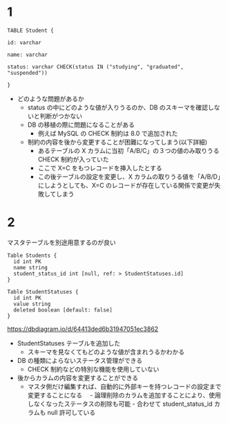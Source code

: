 # 1

```
TABLE Student {

id: varchar

name: varchar

status: varchar CHECK(status IN ("studying", "graduated", "suspended"))

}
```

- どのような問題があるか
  - status の中にどのような値が入りうるのか、DB のスキーマを確認しないと判断がつかない
  - DB の移植の際に問題になることがある
    - 例えば MySQL の CHECK 制約は 8.0 で追加された
  - 制約の内容を後から変更することが困難になってしまう(以下詳細)
    - あるテーブルの X カラムに当初「A/B/C」の３つの値のみ取りうる CHECK 制約が入っていた
    - ここで X=C をもつレコードを挿入したとする
    - この後テーブルの設定を変更し、X カラムの取りうる値を「A/B/D」にしようとしても、X=C のレコードが存在している関係で変更が失敗してしまう

# 2

マスタテーブルを別途用意するのが良い

```
Table Students {
  id int PK
  name string
  student_status_id int [null, ref: > StudentStatuses.id]
}

Table StudentStatuses {
  id int PK
  value string
  deleted boolean [default: false]
}
```

https://dbdiagram.io/d/64413ded6b31947051ec3862

- StudentStatuses テーブルを追加した
  - スキーマを見なくてもどのような値が含まれうるかわかる
- DB の種類によらないステータス管理ができる
  - CHECK 制約などの特別な機能を使用していない
- 後からカラムの内容を変更することができる
  - マスタ側だけ編集すれば、自動的に外部キーを持つレコードの設定まで変更することになる
    　- 論理削除のカラムを追加することにより、使用しなくなったステータスの削除も可能 - 合わせて student_status_id カラムも null 許可している
